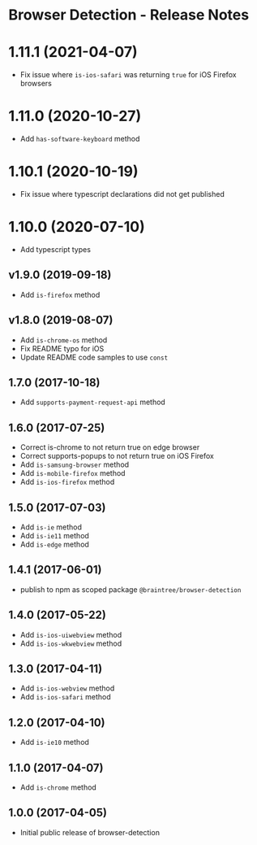 # Browser Detection - Release Notes

# 1.11.1 (2021-04-07)

- Fix issue where `is-ios-safari` was returning `true` for iOS Firefox browsers

# 1.11.0 (2020-10-27)

- Add `has-software-keyboard` method

# 1.10.1 (2020-10-19)

- Fix issue where typescript declarations did not get published

# 1.10.0 (2020-07-10)

- Add typescript types

## v1.9.0 (2019-09-18)

- Add `is-firefox` method

## v1.8.0 (2019-08-07)

- Add `is-chrome-os` method
- Fix README typo for iOS
- Update README code samples to use `const`

## 1.7.0 (2017-10-18)

- Add `supports-payment-request-api` method

## 1.6.0 (2017-07-25)

- Correct is-chrome to not return true on edge browser
- Correct supports-popups to not return true on iOS Firefox
- Add `is-samsung-browser` method
- Add `is-mobile-firefox` method
- Add `is-ios-firefox` method

## 1.5.0 (2017-07-03)

- Add `is-ie` method
- Add `is-ie11` method
- Add `is-edge` method

## 1.4.1 (2017-06-01)

- publish to npm as scoped package `@braintree/browser-detection`

## 1.4.0 (2017-05-22)

- Add `is-ios-uiwebview` method
- Add `is-ios-wkwebview` method

## 1.3.0 (2017-04-11)

- Add `is-ios-webview` method
- Add `is-ios-safari` method

## 1.2.0 (2017-04-10)

- Add `is-ie10` method

## 1.1.0 (2017-04-07)

- Add `is-chrome` method

## 1.0.0 (2017-04-05)

- Initial public release of browser-detection

